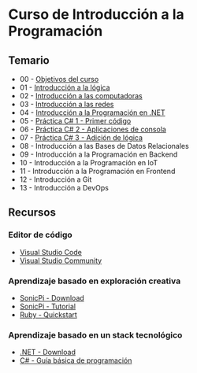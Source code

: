 # Curso de Introducción a la Programación

## Temario

   * 00 - [Objetivos del curso](docs/curso/00-Introducci%C3%B3n%20a%20la%20programaci%C3%B3n.pptx)
   * 01 - [Introducción a la lógica](docs/curso/01-Introducci%C3%B3n%20a%20la%20l%C3%B3gica.pptx)
   * 02 - [Introducción a las computadoras](docs/curso/02-Introducci%C3%B3n%20a%20las%20computadoras.pptx)
   * 03 - [Introducción a las redes](docs/curso/03-Introducci%C3%B3n%20a%20las%20redes.pptx)
   * 04 - [Introducción a la Programación en .NET](docs/curso/CSharp%20-%20Gu%C3%ADa%20b%C3%A1sica%20de%20programaci%C3%B3n.pdf)
   * 05 - [Práctica C# 1 - Primer código](https://learn.microsoft.com/es-es/training/paths/get-started-c-sharp-part-1/)
   * 06 - [Práctica C# 2 - Aplicaciones de consola](https://learn.microsoft.com/es-es/training/paths/get-started-c-sharp-part-2/)
   * 07 - [Práctica C# 3 - Adición de lógica](https://learn.microsoft.com/es-es/training/paths/get-started-c-sharp-part-3/)
   * 08 - Introducción a las Bases de Datos Relacionales
   * 09 - Introducción a la Programación en Backend
   * 10 - Introducción a la Programación en IoT
   * 11 - Introducción a la Programación en Frontend
   * 12 - Introducción a Git
   * 13 - Introducción a DevOps

## Recursos

   ### Editor de código
   * [Visual Studio Code](https://code.visualstudio.com/download)
   * [Visual Studio Community](https://visualstudio.microsoft.com/es/vs/community/)

   ### Aprendizaje basado en exploración creativa

   * [SonicPi - Download](https://sonic-pi.net/)
   * [SonicPi - Tutorial](https://sonic-pi.net/tutorial.html)
   * [Ruby - Quickstart](https://www.ruby-lang.org/es/documentation/quickstart/)

   ### Aprendizaje basado en un stack tecnológico
   * [.NET - Download](https://dotnet.microsoft.com/en-us/download)
   * [C# - Guía básica de programación](docs/curso/CSharp%20-%20Gu%C3%ADa%20b%C3%A1sica%20de%20programaci%C3%B3n.pdf)

   